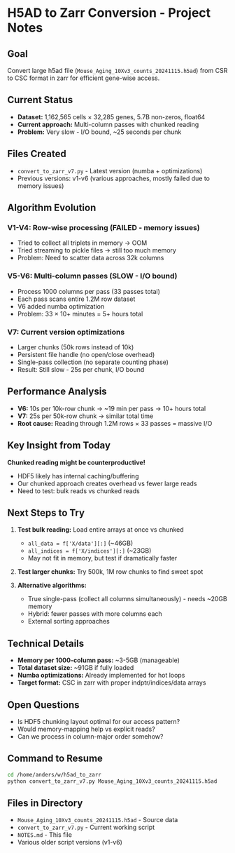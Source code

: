 # H5AD to Zarr Conversion - Project Notes

## Goal
Convert large h5ad file (`Mouse_Aging_10Xv3_counts_20241115.h5ad`) from CSR to CSC format in zarr for efficient gene-wise access.

## Current Status
- **Dataset:** 1,162,565 cells × 32,285 genes, 5.7B non-zeros, float64
- **Current approach:** Multi-column passes with chunked reading
- **Problem:** Very slow - I/O bound, ~25 seconds per chunk

## Files Created
- `convert_to_zarr_v7.py` - Latest version (numba + optimizations)
- Previous versions: v1-v6 (various approaches, mostly failed due to memory issues)

## Algorithm Evolution

### V1-V4: Row-wise processing (FAILED - memory issues)
- Tried to collect all triplets in memory → OOM
- Tried streaming to pickle files → still too much memory
- Problem: Need to scatter data across 32k columns

### V5-V6: Multi-column passes (SLOW - I/O bound)
- Process 1000 columns per pass (33 passes total)
- Each pass scans entire 1.2M row dataset
- V6 added numba optimization
- Problem: 33 × 10+ minutes = 5+ hours total

### V7: Current version optimizations
- Larger chunks (50k rows instead of 10k)
- Persistent file handle (no open/close overhead)  
- Single-pass collection (no separate counting phase)
- Result: Still slow - 25s per chunk, I/O bound

## Performance Analysis
- **V6:** 10s per 10k-row chunk → ~19 min per pass → 10+ hours total
- **V7:** 25s per 50k-row chunk → similar total time
- **Root cause:** Reading through 1.2M rows × 33 passes = massive I/O

## Key Insight from Today
**Chunked reading might be counterproductive!**
- HDF5 likely has internal caching/buffering
- Our chunked approach creates overhead vs fewer large reads
- Need to test: bulk reads vs chunked reads

## Next Steps to Try
1. **Test bulk reading:** Load entire arrays at once vs chunked
   - `all_data = f['X/data'][:]` (~46GB)
   - `all_indices = f['X/indices'][:]` (~23GB) 
   - May not fit in memory, but test if dramatically faster

2. **Test larger chunks:** Try 500k, 1M row chunks to find sweet spot

3. **Alternative algorithms:**
   - True single-pass (collect all columns simultaneously) - needs ~20GB memory
   - Hybrid: fewer passes with more columns each
   - External sorting approaches

## Technical Details
- **Memory per 1000-column pass:** ~3-5GB (manageable)
- **Total dataset size:** ~91GB if fully loaded
- **Numba optimizations:** Already implemented for hot loops
- **Target format:** CSC in zarr with proper indptr/indices/data arrays

## Open Questions
- Is HDF5 chunking layout optimal for our access pattern?
- Would memory-mapping help vs explicit reads?
- Can we process in column-major order somehow?

## Command to Resume
```bash
cd /home/anders/w/h5ad_to_zarr
python convert_to_zarr_v7.py Mouse_Aging_10Xv3_counts_20241115.h5ad
```

## Files in Directory
- `Mouse_Aging_10Xv3_counts_20241115.h5ad` - Source data
- `convert_to_zarr_v7.py` - Current working script  
- `NOTES.md` - This file
- Various older script versions (v1-v6)